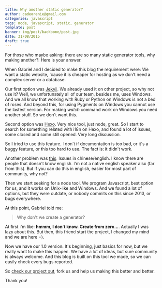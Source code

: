 ```yaml
---
title: Why another static generator?
author: cadeorenie@gmail.com
categories: javascript
tags: node, javascript, static, generator
template: post
banner: img/post/backbone/post.jpg
date: 31/08/2015
draft: true
---
```


For those who maybe asking: there are so many static generator tools, why making another?! Here is your answer.

When Gabriel and I decided to make this blog the requirement were: We want a static website, 'cause it is cheaper for hosting as we don't need a complex server or a database.

Our first option was [Jekyll](http://jekyllrb.com/). We already used it on other project, so why not use it? Well, we unfortunately all of our team, besides me, uses Windows. And we all know that working with Ruby or Python on Windows is not a bed of roses. And beyond this, for using Pygments on Windows you cannot use the lastest version. For making *watch* command work on Windows you need another stuff. So we don't want this.

Second option was [Hexo](https://hexo.io/). Very nice tool, just node, great. So I start to search for something related with i18n on Hexo, and found a lot of issues, some closed and some still opened. Very long discussion. 

So I tried to use this feature. I don't if documentation is too bad, or it's a buggy feature, or this too hard to use. The fact is: it didn't work. 

Another problem was [this](https://github.com/hexojs/hexo/issues/1263). Issues in chinese/english. I know there are people that doesn't know english. I'm not a native english speaker also (far from this). But if you can do this in english, easier for most part of community, why not?

Then we start seeking for a node tool. We program Javascript, best option for us, and it works on Unix-like and Windows. And we found a lot of options, but they were outdate, or nobody commits on this since 2013, or bugs everywhere.

At this point, Gabriel told me:

> Why don't we create a generator?

At first I'm like: **hmmm, I don't know. Create from zero...**. Actually I was lazy about this. But then, this friend start the project, I changed my mind and we are here =).

Now we have our 1.0 version. It's beginning, just basics for now, but we really want to make this happen. We have a lot of ideas, but sure community is always welcome. And this blog is built on this tool we made, so we can easily check every bugs reported.

So [check our project out](https://github.com/PicanhaLabs/PicanhaJS), fork us and help us making this better and better.


Thank you!

